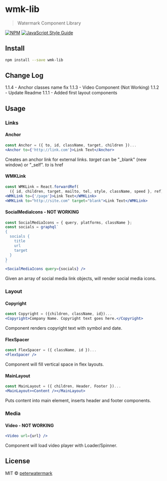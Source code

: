 # wmk-lib

> Watermark Component Library

[![NPM](https://img.shields.io/npm/v/wmk-lib.svg)](https://www.npmjs.com/package/wmk-lib) [![JavaScript Style Guide](https://img.shields.io/badge/code_style-standard-brightgreen.svg)](https://standardjs.com)

## Install

```bash
npm install --save wmk-lib
```

## Change Log
  1.1.4 - Anchor classes name fix
  1.1.3 - Video Component (Not Working)
  1.1.2 - Update Readme
  1.1.1 - Added first layout components

## Usage

### Links

#### Anchor

```jsx
const Anchor = ({ to, id, className, target, children })...
<Anchor to={'http://link.com'}>Link Text</Anchor>
```

Creates an anchor link for external links.
*target* can be "\_blank" (new window) or "\_self".
*to* is href

#### WMKLink

```jsx
const WMKLink = React.forwardRef(
  ({ id, children, target, mailto, tel, style, className, speed }, ref)...
<WMKLink to={'/page'}>Link Text</WMKLink>
<WMKLink to="http://site.com" target="blank">Link Text</WMKLink>
```

#### SocialMediaIcons - NOT WORKING

```jsx
const SocialMediaIcons = { query, platforms, className };
const socials = graphql`
{ 
  socials {
    title
    url
    target
  }
}
`
<SocialMediaIcons query={socials} />
```

Given an array of social media link objects, 
will render social media icons.

### Layout

#### Copyright
```jsx
const Copyright = ({children, className, id})...
<Copyright>Company Name. Copyright text goes here.</Copyright>
```

Component renders copyright text with symbol and date.

#### FlexSpacer
```jsx
const FlexSpacer = ({ className, id })...
<FlexSpacer />
```
Component will fill vertical space in flex layouts.

#### MainLayout
```jsx
const MainLayout = ({ children, Header, Footer })...
<MainLayout><Content /></MainLayout>
```
Puts content into main element, 
inserts header and footer components.

### Media

#### Video - NOT WORKING
```jsx
<Video url={url} />
```
Component will load video player with Loader/Spinner.

## License

MIT © [peterwatermark](https://github.com/peterwatermark)
